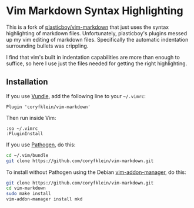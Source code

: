 # Vim Markdown Syntax Highlighting

This is a fork of [plasticboy/vim-markdown](https://github.com/plasticboy/vim-markdown) that just uses the syntax highlighting of markdown files. Unfortunately, plasticboy's plugins messed up my vim editing of markdown files. Specifically the automatic indentation surrounding bullets was crippling.

I find that vim's built in indentation capabilities are more than enough to suffice, so here I use just the files needed for getting the right highlighting.

## Installation

If you use [Vundle](https://github.com/gmarik/vundle), add the following line to your `~/.vimrc`:

```vim
Plugin 'coryfklein/vim-markdown'
```

Then run inside Vim:

```vim
:so ~/.vimrc
:PluginInstall
```

If you use [Pathogen](https://github.com/tpope/vim-pathogen), do this:

```sh
cd ~/.vim/bundle
git clone https://github.com/coryfklein/vim-markdown.git
```

To install without Pathogen using the Debian [vim-addon-manager](http://packages.qa.debian.org/v/vim-addon-manager.html), do this:

```sh
git clone https://github.com/coryfklein/vim-markdown.git
cd vim-markdown
sudo make install
vim-addon-manager install mkd
```
